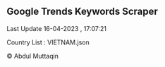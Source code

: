

## Google Trends Keywords Scraper 
 
Last Update 16-04-2023 , 17:07:21

Country List :
VIETNAM.json



© Abdul Muttaqin 

